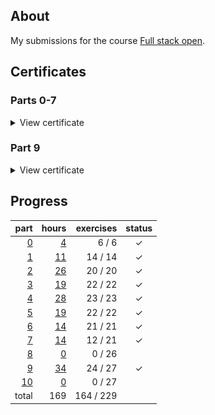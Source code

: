 ## About

My submissions for the course [Full stack open](https://fullstackopen.com/en/).

## Certificates

### Parts 0-7

<details>
  <summary>View certificate</summary>
  <a href="https://studies.cs.helsinki.fi/stats/api/certificate/fullstackopen/en/564f7650e5ad1c5e13296980fd45305d">
    <img
      alt="Certificate"
      title="Certificate"
      src="documentation/certificate-fullstack.png"
    />
  </a>
</details> 

### Part 9

<details>
  <summary>View certificate</summary>
  <a href="https://studies.cs.helsinki.fi/stats/api/certificate/fs-typescript/en/cc8f454c092b2bd1ce6903c160a34175">
    <img
      alt="Certificate"
      title="Certificate"
      src="documentation/certificate-typescript.png"
    />
  </a>
</details> 

## Progress

|                   part |                               hours | exercises | status |
| ---------------------: | ----------------------------------: | --------: | :----: |
|  [0](exercises/part00) |  [4](documentation/hours.md#part-0) |   6 /   6 |      ✓ |
|  [1](exercises/part01) | [11](documentation/hours.md#part-1) |  14 /  14 |      ✓ |
|  [2](exercises/part02) | [26](documentation/hours.md#part-2) |  20 /  20 |      ✓ |
|  [3](exercises/part03) | [19](documentation/hours.md#part-3) |  22 /  22 |      ✓ |
|  [4](exercises/part04) | [28](documentation/hours.md#part-4) |  23 /  23 |      ✓ |
|  [5](exercises/part05) | [19](documentation/hours.md#part-5) |  22 /  22 |      ✓ |
|  [6](exercises/part06) | [14](documentation/hours.md#part-6) |  21 /  21 |      ✓ |
|  [7](exercises/part07) | [14](documentation/hours.md#part-7) |  12 /  21 |      ✓ |
|  [8](exercises/part08) |  [0](documentation/hours.md#part-8) |   0 /  26 |        |
|  [9](exercises/part09) | [34](documentation/hours.md#part-9) |  24 /  27 |      ✓ |
| [10](exercises/part10) | [0](documentation/hours.md#part-10) |   0 /  27 |        |
|                  total |                                 169 | 164 / 229 |        |
